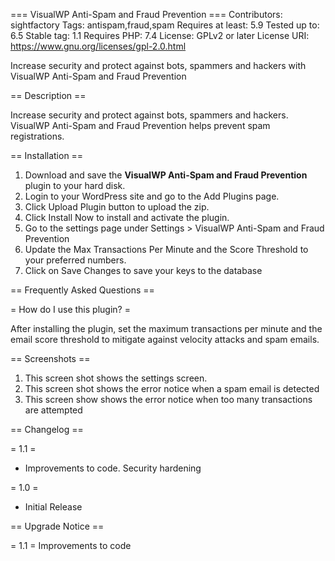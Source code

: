 === VisualWP Anti-Spam and Fraud Prevention ===
Contributors: sightfactory
Tags: antispam,fraud,spam
Requires at least: 5.9
Tested up to: 6.5
Stable tag: 1.1
Requires PHP: 7.4
License: GPLv2 or later
License URI: https://www.gnu.org/licenses/gpl-2.0.html

Increase security and protect against bots, spammers and hackers with VisualWP Anti-Spam and Fraud Prevention

== Description ==

Increase security and protect against bots, spammers and hackers. VisualWP Anti-Spam and Fraud Prevention helps prevent spam registrations.

== Installation ==
1. Download and save the **VisualWP Anti-Spam and Fraud Prevention** plugin to your hard disk.
2. Login to your WordPress site and go to the Add Plugins page.
3. Click Upload Plugin button to upload the zip.
4. Click Install Now to install and activate the plugin.
5. Go to the settings page under Settings > VisualWP Anti-Spam and Fraud Prevention
6. Update the Max Transactions Per Minute and the Score Threshold to your preferred numbers.
7. Click on Save Changes to save your keys to the database

== Frequently Asked Questions ==

= How do I use this plugin? =

After installing the plugin, set the maximum transactions per minute and the email score threshold to mitigate against velocity attacks and spam emails.

== Screenshots ==

1. This screen shot shows the settings screen.
2. This screen shot shows the error notice when a spam email is detected
3. This screen show shows the error notice when too many transactions are attempted

== Changelog ==

= 1.1 =
* Improvements to code. Security hardening

= 1.0 =
* Initial Release

== Upgrade Notice ==

= 1.1 =
Improvements to code
